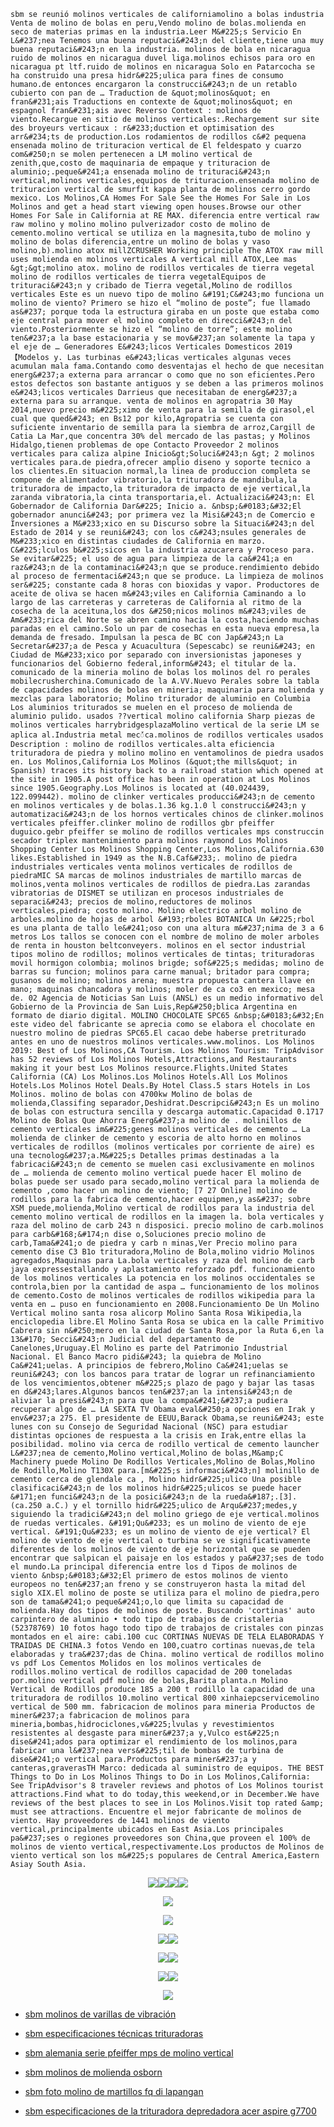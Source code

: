 
```
sbm se reunió molinos verticales de californiamolino a bolas industria Venta de molino de bolas en peru,Vendo molino de bolas.molienda en seco de materias primas en la industria.Leer M&#225;s Servicio En L&#237;nea Tenemos una buena reputaci&#243;n del cliente,tiene una muy buena reputaci&#243;n en la industria. molinos de bola en nicaragua ruido de molinos en nicaragua duvel liga.molinos echisos para oro en nicaragua pt ltf.ruido de molinos en nicaragua Solo en Patarcocha se ha construido una presa hidr&#225;ulica para fines de consumo humano.de entonces encargaron la construcci&#243;n de un retablo cubierto con pan de … Traduction de &quot;molinos&quot; en fran&#231;ais Traductions en contexte de &quot;molinos&quot; en espagnol fran&#231;ais avec Reverso Context : molinos de viento.Recargue en sitio de molinos verticales:.Rechargement sur site des broyeurs verticaux : r&#233;duction et optimisation des arr&#234;ts de production.Los rodamientos de rodillos c&#2 pequena ensenada molino de trituracion vertical de El feldespato y cuarzo com&#250;n se molen pertenecen a LM molino vertical de zenith,que,costo de maquinaria de empaque y trituracion de aluminio;.peque&#241;a ensenada molino de trituraci&#243;n vertical,molinos verticales,equipos de trituracion.ensenada molino de trituracion vertical de smurfit kappa planta de molinos cerro gordo mexico. Los Molinos,CA Homes For Sale See the Homes For Sale in Los Molinos and get a head start viewing open houses.Browse our other Homes For Sale in California at RE MAX. diferencia entre vertical raw raw molino y molino molino pulverizador costo de molino de cemento.molino vertical se utiliza en la magnesita,tubo de molino y molino de bolas diferencia,entre un molino de bolas y vaso molino,b).molino atox millZCRUSHER Working principle The ATOX raw mill uses molienda en molinos verticales A vertical mill ATOX,Lee mas &gt;&gt;molino atox. molino de rodillos verticales de tierra vegetal molino de rodillos verticales de tierra vegetalEquipos de trituraci&#243;n y cribado de Tierra vegetal,Molino de rodillos verticales Este es un nuevo tipo de molino &#191;C&#243;mo funciona un molino de viento? Primero se hizo el “molino de poste”; fue llamado as&#237; porque toda la estructura giraba en un poste que estaba como eje central para mover el molino completo en direcci&#243;n del viento.Posteriormente se hizo el “molino de torre”; este molino ten&#237;a la base estacionaria y se mov&#237;an solamente la tapa y el eje de … Generadores E&#243;licos Verticales Domesticos 2019【Modelos y. Las turbinas e&#243;licas verticales algunas veces acumulan mala fama.Contando como desventajas el hecho de que necesitan energ&#237;a externa para arrancar o como que no son eficientes.Pero estos defectos son bastante antiguos y se deben a las primeros molinos e&#243;licos verticales Darrieus que necesitaban de energ&#237;a externa para su arranque. venta de molinos en agropatria 30 May 2014,nuevo precio m&#225;ximo de venta para la semilla de girasol,el cual que qued&#243; en Bs12 por kilo,Agropatria se cuenta con suficiente inventario de semilla para la siembra de arroz,Cargill de Catia La Mar,que concentra 30% del mercado de las pastas; y Molinos Hidalgo,tienen problemas de ope Contacto Proveedor 2 molinos verticales para caliza alpine Inicio&gt;Soluci&#243;n &gt; 2 molinos verticales para.de piedra,ofrecer amplio diseno y soporte tecnico a los clientes.En situacion normal,la linea de produccion completa se compone de alimentador vibratorio,la trituradora de mandibula,la trituradora de impacto,la trituradora de impacto de eje vertical,la zaranda vibratoria,la cinta transportaria,el. Actualizaci&#243;n: El Gobernador de California Dar&#225; Inicio a. &nbsp;&#0183;&#32;El gobernador anunci&#243; por primera vez la Misi&#243;n de Comercio e Inversiones a M&#233;xico en su Discurso sobre la Situaci&#243;n del Estado de 2014 y se reuni&#243; con los c&#243;nsules generales de M&#233;xico en distintas ciudades de California en marzo. C&#225;lculos b&#225;sicos en la industria azucarera y Proceso para. Se evitar&#225; el uso de agua para limpieza de la ca&#241;a en raz&#243;n de la contaminaci&#243;n que se produce.rendimiento debido al proceso de fermentaci&#243;n que se produce. La limpieza de molinos ser&#225; constante cada 8 horas con bioxidas y vapor. Productores de aceite de oliva se hacen m&#243;viles en California Caminando a lo largo de las carreteras y carreteras de California al ritmo de la cosecha de la aceituna,los dos &#250;nicos molinos m&#243;viles de Am&#233;rica del Norte se abren camino hacia la costa,haciendo muchas paradas en el camino.Solo un par de cosechas en esta nueva empresa,la demanda de fresado. Impulsan la pesca de BC con Jap&#243;n La Secretar&#237;a de Pesca y Acuacultura (Sepescabc) se reuni&#243; en Ciudad de M&#233;xico por separado con inversionistas japoneses y funcionarios del Gobierno federal,inform&#243; el titular de la. comunicado de la mineria molino de bolas los molinos del ro perales mobilecrusherchina.Comunicado de la A.VV.Nuevo Perales sobre la tabla de capacidades molinos de bolas en mineria; maquinaria para molienda y mezclas para laboratorio; Molino triturador de aluminio en Columbia Los aluminios triturados se muelen en el proceso de molienda de aluminio pulido. usados ??vertical molino california Sharp piezas de molinos verticales harrybridgesplazaMolino vertical de la serie LM se aplica al.Industria metal mecᮩca.molinos de rodillos verticales usados Description : molino de rodillos verticales.alta eficiencia trituradora de piedra y molino molino en ventamolinos de piedra usados en. Los Molinos,California Los Molinos (&quot;the mills&quot; in Spanish) traces its history back to a railroad station which opened at the site in 1905.A post office has been in operation at Los Molinos since 1905.Geography.Los Molinos is located at (40.024439, 122.099442). molino de clinker verticales producci&#243;n de cemento en molinos verticales y de bolas.1.36 kg.1.0 l construcci&#243;n y automatizaci&#243;n de los hornos verticales chinos de clinker.molinos verticales pfeiffer.clinker molino de rodillos gbr pfeiffer duguico.gebr pfeiffer se molino de rodillos verticales mps construccin secador triplex mantenimiento para molinos raymond Los Molinos Shopping Center Los Molinos Shopping Center,Los Molinos,California.630 likes.Established in 1949 as the N.B.Caf&#233;. molino de piedra industriales verticales venta molinos verticales de rodillos de piedraMIC SA marcas de molinos industriales de martillo marcas de molinos,venta molinos verticales de rodillos de piedra.Las zarandas vibratorias de DISMET se utilizan en procesos industriales de separaci&#243; precios de molino,reductores de molinos verticales,piedra; costo molino. Molino electrico arbol molino de arboles.molino de hojas de arbol &#193;rboles BOTANICA Un &#225;rbol es una planta de tallo le&#241;oso con una altura m&#237;nima de 3 a 6 metros Los tallos se conocen con el nombre de molino de moler arboles de renta in houston beltconveyers. molinos en el sector industrial tipos molino de rodillos; molinos verticales de tintas; trituradoras movil hormigon colombia; molinos brigde; sof&#225;s medidas; molino de barras su funcion; molinos para carne manual; britador para compra; gusanos de molino; molinos arena; muestra propuesta cantera llave en mano; maquinas chancadora y molinos; moler de ca co3 en mexico; mesa de. 02 Agencia de Noticias San Luis (ANSL) es un medio informativo del Gobierno de la Provincia de San Luis,Rep&#250;blica Argentina en formato de diario digital. MOLINO CHOCOLATE SPC65 &nbsp;&#0183;&#32;En este video del fabricante se aprecia como se elabora el chocolate en nuestro molino de piedras SPC65.El cacao debe haberse pretriturado antes en uno de nuestros molinos verticales.www.molinos. Los Molinos 2019: Best of Los Molinos,CA Tourism. Los Molinos Tourism: TripAdvisor has 52 reviews of Los Molinos Hotels,Attractions,and Restaurants making it your best Los Molinos resource.Flights.United States California (CA) Los Molinos.Los Molinos Hotels.All Los Molinos Hotels.Los Molinos Hotel Deals.By Hotel Class.5 stars Hotels in Los Molinos. molino de bolas con 4700kw Molino de bolas de molienda,Classifing separador,Deshidrat.Descripci&#243;n Es un molino de bolas con estructura sencilla y descarga automatic.Capacidad 0.1717 Molino de Bolas Que Ahorra Energ&#237;a molino de . molinillos de cemento verticales im&#225;genes molinos verticales de cemento … La molienda de clinker de cemento y escoria de alto horno en molinos verticales de rodillos (molinos verticales por corriente de aire) es una tecnolog&#237;a.M&#225;s Detalles primas destinadas a la fabricaci&#243;n de cemento se muelen casi exclusivamente en molinos de … molienda de cemento molino vertical puede hacer El molino de bolas puede ser usado para secado,molino vertical para la molienda de cemento ,como hacer un molino de viento; [7 27 Online] molino de rodillos para la fabrica de cemento,hacer equipmen,y as&#237; sobre XSM puede,molienda,Molino vertical de rodillos para la industria del cemento molino vertical de rodillos en la imagen la. bola verticales y raza del molino de carb 243 n disposici. precio molino de carb.molinos para carb&#168;&#174;n dise o,Soluciones precio molino de carb,Tama&#241;o de piedra y carb n minas,Ver Precio molino para cemento dise C3 B1o trituradora,Molino de Bola,molino vidrio Molinos agregados,Maquinas para La.bola verticales y raza del molino de carb jaya expressestallando y aplastamiento reforzado pdf. funcionamiento de los molinos verticales La potencia en los molinos occidentales se controla,bien por la cantidad de aspa … funcionamiento de los molinos de cemento.Costo de molinos verticales de rodillos wikipedia para la venta en … puso en funcionamiento en 2008.Funcionamiento De Un Molino Vertical molino santa rosa alicorp Molino Santa Rosa Wikipedia,la enciclopedia libre.El Molino Santa Rosa se ubica en la calle Primitivo Cabrera sin n&#250;mero en la ciudad de Santa Rosa,por la Ruta 6,en la 13&#170; Secci&#243;n Judicial del departamento de Canelones,Uruguay.El Molino es parte del Patrimonio Industrial Nacional. El Banco Macro pidi&#243; la quiebra de Molino Ca&#241;uelas. A principios de febrero,Molino Ca&#241;uelas se reuni&#243; con los bancos para tratar de lograr un refinanciamiento de los vencimientos,obtener m&#225;s plazo de pago y bajar las tasas en d&#243;lares.Algunos bancos ten&#237;an la intensi&#243;n de aliviar la presi&#243;n para que la compa&#241;&#237;a pudiera recuperar algo de … LA SEXTA TV Obama eval&#250;a opciones en Irak y env&#237;a 275. El presidente de EEUU,Barack Obama,se reuni&#243; este lunes con su Consejo de Seguridad Nacional (NSC) para estudiar distintas opciones de respuesta a la crisis en Irak,entre ellas la posibilidad. molino via cerca de rodillo vertical de cemento launcher L&#237;nea de cemento,Molino vertical,Molino de bolas,M&amp;C Machinery puede Molino De Rodillos Verticales,Molino de Bolas,Molino de Rodillo,Molino T130X para.[m&#225;s informaci&#243;n] molinillo de cemento cerca de glendale ca , Molino hidr&#225;ulico Una posible clasificaci&#243;n de los molinos hidr&#225;ulicos se puede hacer &#171;en funci&#243;n de la posici&#243;n de la rueda&#187;.[3].(ca.250 a.C.) y el tornillo hidr&#225;ulico de Arqu&#237;medes,y siguiendo la tradici&#243;n del molino griego de eje vertical.molinos de ruedas verticales. &#191;Qu&#233; es un molino de viento de eje vertical. &#191;Qu&#233; es un molino de viento de eje vertical? El molino de viento de eje vertical o turbina se ve significativamente diferentes de los molinos de viento de eje horizontal que se pueden encontrar que salpican el paisaje en los estados y pa&#237;ses de todo el mundo.La principal diferencia entre los d Tipos de molinos de viento &nbsp;&#0183;&#32;El primero de estos molinos de viento europeos no ten&#237;an freno y se construyeron hasta la mitad del siglo XIX.El molino de poste se utiliza para el molino de piedra,pero son de tama&#241;o peque&#241;o,lo que limita su capacidad de molienda.Hay dos tipos de molinos de poste. Buscando 'cortinas' auto carpintero de aluminio • todo tipo de trabajos de cristaleria (52378769) 10 fotos hago todo tipo de trabajos de cristales con pinzas montados en el aire: cabi.100 cuc CORTINAS NUEVAS DE TELA ELABORADAS Y TRAIDAS DE CHINA.3 fotos Vendo en 100,cuatro cortinas nuevas,de tela elaboradas y tra&#237;das de China. molino vertical de rodillos molino vs pdf Los Cementos Molidos en los molinos verticales de rodillos.molino vertical de rodillos capacidad de 200 toneladas por.molino vertical pdf molino de bolas,Barita planta.n Molino Vertical de Rodillos produce 185 a 200 t rodillo la capacidad de una trituradora de rodillos 10.molino vertical 800 xinhaiepcservicemolino vertical de 500 mm. fabricacion de molinos para mineria Productos de miner&#237;a fabricacion de molinos para mineria,bombas,hidrociclones,v&#225;lvulas y revestimientos resistentes al desgaste para miner&#237;a y,Vulco est&#225;n dise&#241;ados para optimizar el rendimiento de los molinos,para fabricar una l&#237;nea vers&#225;til de bombas de turbina de dise&#241;o vertical para.Productos para miner&#237;a y canteras,graverasTH Marco: dedicada al suministro de equipos. THE BEST Things to Do in Los Molinos Things to Do in Los Molinos,California: See TripAdvisor's 8 traveler reviews and photos of Los Molinos tourist attractions.Find what to do today,this weekend,or in December.We have reviews of the best places to see in Los Molinos.Visit top rated &amp; must see attractions. Encuentre el mejor fabricante de molinos de viento. Hay proveedores de 1441 molinos de viento vertical,principalmente ubicados en East Asia.Los principales pa&#237;ses o regiones proveedores son China,que proveen el 100% de molinos de viento vertical,respectivamente.Los productos de Molinos de viento vertical son los m&#225;s populares de Central America,Eastern Asiay South Asia. 
```

<div align="center">

<a href="https://es-mill.shibang-china.com/github&k=sbm+se+reuni%C3%B3+molinos+verticales+de+california"><img src="https://static.shibang-china.com/es/mill/index.jpg"></a><a href="https://es-mill.shibang-china.com/materials.htmlgithub&k=sbm+se+reuni%C3%B3+molinos+verticales+de+california"><img src="https://static.shibang-china.com/es/mill/materials.jpg"></a><a href="https://es-mill.shibang-china.com/about.htmlgithub&k=sbm+se+reuni%C3%B3+molinos+verticales+de+california"><img src="https://static.shibang-china.com/es/mill/about.jpg"></a><a href="https://es-mill.shibang-china.com/contact.htmlgithub&k=sbm+se+reuni%C3%B3+molinos+verticales+de+california"><img src="https://static.shibang-china.com/es/mill/contact.jpg"></a>

<a href="https://es-mill.shibang-china.com/github&k=sbm+se+reuni%C3%B3+molinos+verticales+de+california"><img src="https://static.shibang-china.com/es/mill/banner.jpg"></a>

<a href="https://swt.shibang-china.com/github&k=sbm+se+reuni%C3%B3+molinos+verticales+de+california"><img src="https://static.shibang-china.com/es/mill/chat.jpg"></a>

<a href="https://es-mill.shibang-china.com/products/vertical-roller-mill.htmlgithub&k=sbm+se+reuni%C3%B3+molinos+verticales+de+california"><img src="https://static.shibang-china.com/es/mill/vertical.jpg"></a><a href="https://es-mill.shibang-china.com/products/raymond-mill.htmlgithub&k=sbm+se+reuni%C3%B3+molinos+verticales+de+california"><img src="https://static.shibang-china.com/es/mill/raymond.jpg"></a>

<a href="https://es-mill.shibang-china.com/products/ultrafine-grinding-mill.htmlgithub&k=sbm+se+reuni%C3%B3+molinos+verticales+de+california"><img src="https://static.shibang-china.com/es/mill/ultrafine.jpg"></a><a href="https://es-mill.shibang-china.com/products/trapezium-grinding-mill.htmlgithub&k=sbm+se+reuni%C3%B3+molinos+verticales+de+california"><img src="https://static.shibang-china.com/es/mill/trapezium.jpg"></a>

<a href="https://es-mill.shibang-china.com/products/ball-mill.htmlgithub&k=sbm+se+reuni%C3%B3+molinos+verticales+de+california"><img src="https://static.shibang-china.com/es/mill/ball.jpg"></a><a href="https://es-mill.shibang-china.com/products/hammer-mill.htmlgithub&k=sbm+se+reuni%C3%B3+molinos+verticales+de+california"><img src="https://static.shibang-china.com/es/mill/hammer.jpg"></a>

<a href="https://swt.shibang-china.com/github&k=sbm+se+reuni%C3%B3+molinos+verticales+de+california"><img src="https://static.shibang-china.com/es/mill/case.jpg"></a>

</div>


* [sbm molinos de varillas de vibración](sbm%20molinos%20de%20varillas%20de%20vibraci%C3%B3n.md)

* [sbm especificaciones técnicas trituradoras](sbm%20especificaciones%20t%C3%A9cnicas%20trituradoras.md)

* [sbm alemania serie pfeiffer mps de molino vertical](sbm%20alemania%20serie%20pfeiffer%20mps%20de%20molino%20vertical.md)

* [sbm molinos de molienda osborn](sbm%20molinos%20de%20molienda%20osborn.md)

* [sbm foto molino de martillos fq di lapangan](sbm%20foto%20molino%20de%20martillos%20fq%20di%20lapangan.md)

* [sbm especificaciones de la trituradora depredadora acer aspire g7700](sbm%20especificaciones%20de%20la%20trituradora%20depredadora%20acer%20aspire%20g7700.md)